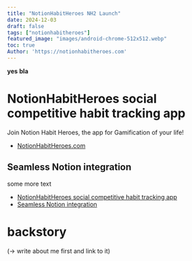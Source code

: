 ```yaml
---
title: "NotionHabitHeroes NH2 Launch"
date: 2024-12-03
draft: false
tags: ["notionhabitheroes"]
featured_image: "images/android-chrome-512x512.webp"
toc: true
Author: 'https://notionhabitheroes.com'
---
```


**yes** __bla__


# NotionHabitHeroes social competitive habit tracking app
Join Notion Habit Heroes, the app for Gamification of your life!
- [NotionHabitHeroes.com](https://notionhabitheroes.com)
## Seamless Notion integration
some more text
- [NotionHabitHeroes social competitive habit tracking app](#heading)
- [Seamless Notion integration](#heading-2)


# backstory
(-> write about me first and link to it)
